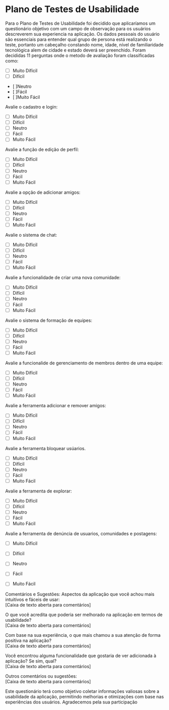 # Plano de Testes de Usabilidade

Para o Plano de Testes de Usabilidade foi decidido que aplicaríamos um questionário objetivo com um campo de observação para os usuários descreverem sua experiencia na aplicação. Os dados pessoais do usuário são essenciais para entender qual grupo de persona está realizando o teste, portanto um cabeçalho constando nome, idade, nível de familiaridade tecnológica alem de cidade e estado deverá ser preenchido.
Foram decididas 11 perguntas onde o metodo de avaliação foram classificadas como: 
 - [  ] Muito Difícil
 - [  ] Difícil
 - [  ]Neutro
 - [  ]Fácil
 - [  ]Muito Fácil


Avalie o cadastro e login:
 - [  ] Muito Difícil
 - [  ] Difícil
 - [  ] Neutro
 - [  ] Fácil
 - [  ] Muito Fácil
 
Avalie a função de edição de perfil:
 - [  ] Muito Difícil
 - [  ] Difícil
 - [  ] Neutro
 - [  ] Fácil
 - [  ] Muito Fácil

 Avalie a opção de adicionar amigos:
 - [  ] Muito Difícil
 - [  ] Difícil
 - [  ] Neutro
 - [  ] Fácil
 - [  ] Muito Fácil
 
 Avalie o sistema de chat:
 - [  ] Muito Difícil
 - [  ] Difícil
 - [  ] Neutro
 - [  ] Fácil
 - [  ] Muito Fácil

Avalie a funcionalidade de criar uma nova comunidade:
 - [  ] Muito Difícil
 - [  ] Difícil
 - [  ] Neutro
 - [  ] Fácil
 - [  ] Muito Fácil

 Avalie o sistema de formação de equipes: 
 - [  ] Muito Difícil
 - [  ] Difícil
 - [  ] Neutro
 - [  ] Fácil
 - [  ] Muito Fácil
 
Avalie a funcionalide de gerenciamento de membros dentro de uma equipe:
 - [  ] Muito Difícil
 - [  ] Difícil
 - [  ] Neutro
 - [  ] Fácil
 - [  ] Muito Fácil

 Avalie a ferramenta adicionar e remover amigos:
 - [  ] Muito Difícil
 - [  ] Difícil
 - [  ] Neutro
 - [  ] Fácil
 - [  ] Muito Fácil

 Avalie a ferramenta bloquear usúarios.
- [  ] Muito Difícil
- [  ] Difícil
- [  ] Neutro
- [  ] Fácil
- [  ] Muito Fácil

 Avalie a ferramenta de explorar:
 - [  ] Muito Difícil
 - [  ] Difícil
 - [  ] Neutro
 - [  ] Fácil
 - [  ] Muito Fácil

 Avalie a ferramenta de denúncia de usuarios, comunidades e postagens:
 - [  ] Muito Difícil
 - [  ] Difícil
 - [  ] Neutro
 - [  ] Fácil
 - [  ] Muito Fácil


Comentários e Sugestões:
    Aspectos da aplicação que você achou mais intuitivos e fáceis de usar: <br> 
    [Caixa de texto aberta para comentários]

O que você acredita que poderia ser melhorado na aplicação em termos de usabilidade? <br>
    [Caixa de texto aberta para comentários]

Com base na sua experiência, o que mais chamou a sua atenção de forma positiva na aplicação? <br>
    [Caixa de texto aberta para comentários]

Você encontrou alguma funcionalidade que gostaria de ver adicionada à aplicação? Se sim, qual? <br>
    [Caixa de texto aberta para comentários]

Outros comentários ou sugestões: <br>
    [Caixa de texto aberta para comentários]

Este questionário terá como objetivo coletar informações valiosas sobre a usabilidade da aplicação, permitindo melhorias e otimizações com base nas experiências dos usuários. Agradecemos pela sua participação
